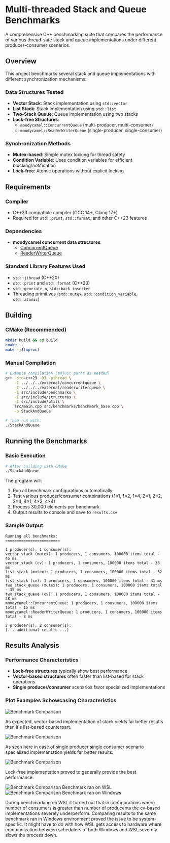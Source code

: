 # Multi-threaded Stack and Queue Benchmarks

A comprehensive C++ benchmarking suite that compares the performance of various thread-safe stack and queue implementations under different producer-consumer scenarios.

## Overview

This project benchmarks several stack and queue implementations with different synchronization mechanisms:

### Data Structures Tested
- **Vector Stack**: Stack implementation using `std::vector`
- **List Stack**: Stack implementation using `std::list`  
- **Two-Stack Queue**: Queue implementation using two stacks
- **Lock-free Structures**: 
  - `moodycamel::ConcurrentQueue` (multi-producer, multi-consumer)
  - `moodycamel::ReaderWriterQueue` (single-producer, single-consumer)

### Synchronization Methods
- **Mutex-based**: Simple mutex locking for thread safety
- **Condition Variable**: Uses condition variables for efficient blocking/notification
- **Lock-free**: Atomic operations without explicit locking

## Requirements

### Compiler
- C++23 compatible compiler (GCC 14+, Clang 17+)
- Required for `std::print`, `std::format`, and other C++23 features

### Dependencies
- **moodycamel concurrent data structures**:
  - [ConcurrentQueue](https://github.com/cameron314/concurrentqueue)
  - [ReaderWriterQueue](https://github.com/cameron314/readerwriterqueue)

### Standard Library Features Used
- `std::jthread` (C++20)
- `std::print` and `std::format` (C++23)
- `std::generate_n`, `std::back_inserter`
- Threading primitives (`std::mutex`, `std::condition_variable`, `std::atomic`)

## Building

### CMake (Recommended)
```bash
mkdir build && cd build
cmake ..
make -j$(nproc)
```

### Manual Compilation
```bash
# Example compilation (adjust paths as needed)
g++ -std=c++23 -O3 -pthread \
    -I ../../../external/concurrentqueue \
    -I ../../../external/readerwriterqueue \
    -I src/include/benchmarks \
    -I src/include/structures \
    -I src/include/utils \
    src/main.cpp src/benchmarks/benchmark_base.cpp \
    -o StackAndQueue

# Then run with:
./StackAndQueue
```

## Running the Benchmarks

### Basic Execution
```bash
# After building with CMake
./StackAndQueue
```

The program will:
1. Run all benchmark configurations automatically
2. Test various producer/consumer combinations (1×1, 1×2, 1×4, 2×1, 2×2, 2×4, 4×1, 4×2, 4×4)
3. Process 30,000 elements per benchmark
4. Output results to console and save to `results.csv`

### Sample Output
```
Running all benchmarks:
========================

1 producer(s), 1 consumer(s):
vector_stack (mutex): 1 producers, 1 consumers, 100000 items total - 45 ms
vector_stack (cv): 1 producers, 1 consumers, 100000 items total - 38 ms
list_stack (mutex): 1 producers, 1 consumers, 100000 items total - 52 ms
list_stack (cv): 1 producers, 1 consumers, 100000 items total - 41 ms
two_stack_queue (mutex): 1 producers, 1 consumers, 100000 items total - 35 ms
two_stack_queue (cv): 1 producers, 1 consumers, 100000 items total - 28 ms
moodycamel::ConcurrentQueue: 1 producers, 1 consumers, 100000 items total - 15 ms
moodycamel::ReaderWriterQueue: 1 producers, 1 consumers, 100000 items total - 8 ms

2 producer(s), 2 consumer(s):
[... additional results ...]
```

## Results Analysis

### Performance Characteristics
- **Lock-free structures** typically show best performance
- **Vector-based structures** often faster than list-based for stack operations
- **Single producer/consumer** scenarios favor specialized implementations

### Plot Examples Schowcasing Characteristics
![Benchmark Comparison](results/wsl/benchmark_4P_2C.png)

As expected, vector-based implementation of stack yields far better results than it's list-based counterpart.

![Benchmark Comparison](results/wsl/benchmark_1P_1C.png)

As seen here in case of single producer single consumer scenario specialized implementation yields far better results.


![Benchmark Comparison](results/wsl/benchmark_4P_2C.png)

Lock-free implementation proved to generally provide the best performance.

![Benchmark Comparison](results/wsl/benchmark_1P_4C.png)
Benchmark ran on WSL
![Benchmark Comparison](results/windows/benchmark_1P_4C.png)
Benchmark ran on Windows

During benchmarking on WSL it turned out that in configurations where number of consumers is greater than number of producents the cv-based implementations severely underperform. Comparing results to the same benchmark ran in Windows environment proved the issue to be system-specific. It might have to do with how WSL gets access to hardware where communication between schedulers of both Windows and WSL severely slows the process down.
